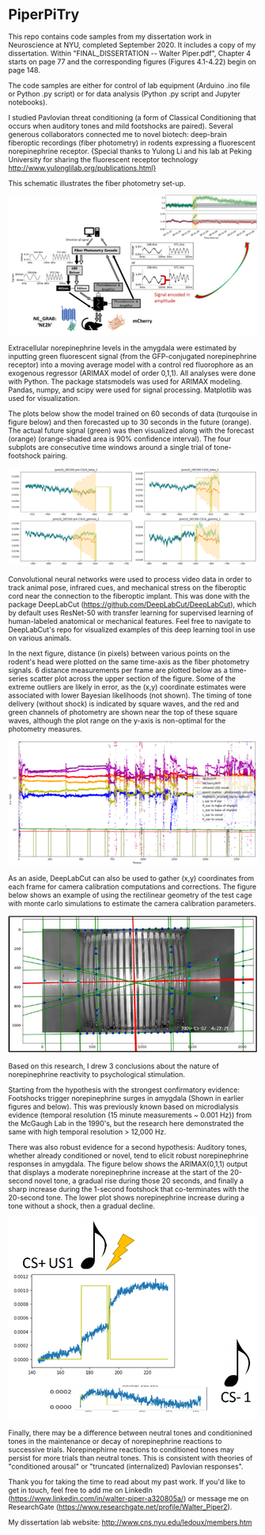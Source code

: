 # PiperPiTry
This repo contains code samples from my dissertation work in Neuroscience at NYU, completed September 2020. It includes a copy of my dissertation. Within "FINAL_DISSERTATION -- Walter Piper.pdf", Chapter 4 starts on page 77 and the corresponding figures (Figures 4.1-4.22) begin on page 148.

The code samples are either for control of lab equipment (Arduino .ino file or Python .py script) or for data analysis (Python .py script and Jupyter notebooks).

I studied Pavlovian threat conditioning (a form of Classical Conditioning that occurs when auditory tones and mild footshocks are paired). Several generous collaborators connected me to novel biotech: deep-brain fiberoptic recordings (fiber photometry) in rodents expressing a fluorescent norepinephrine receptor. {Special thanks to Yulong Li and his lab at Peking University for sharing the fluorescent receptor technology http://www.yulonglilab.org/publications.html}

This schematic illustrates the fiber photometry set-up.


![Fiber Photometry system](/Figure-fiber-photometry.png)


Extracellular norepinephrine levels in the amygdala were estimated by inputting green fluorescent signal (from the GFP-conjugated norepinephrine receptor) into a moving average model with a control red fluorophore as an exogenous regressor (ARIMAX model of order 0,1,1). All analyses were done with Python. The package statsmodels was used for ARIMAX modeling. Pandas, numpy, and scipy were used for signal processing. Matplotlib was used for visualization.

The plots below show the model trained on 60 seconds of data (turqouise in figure below) and then forecasted up to 30 seconds in the future (orange). The actual future signal (green) was then visualized along with the forecast (orange) (orange-shaded area is 90% confidence interval). The four subplots are consecutive time windows around a single trial of tone-footshock pairing.


![Norepinephrine estimation](/Figure_MovingAvg_ExogRegr_ToneShockPairing.png)


Convolutional neural networks were used to process video data in order to track animal pose, infrared cues, and mechanical stress on the fiberoptic cord near the connection to the fiberoptic implant. This was done with the package DeepLabCut (https://github.com/DeepLabCut/DeepLabCut), which by default uses ResNet-50 with transfer learning for supervised learning of human-labeled anatomical or mechanical features.  Feel free to navigate to DeepLabCut's repo for visualized examples of this deep learning tool in use on various animals.

In the next figure, distance (in pixels) between various points on the rodent's head were plotted on the same time-axis as the fiber photometry signals. 6 distance measurements per frame are plotted below as a time-series scatter plot across the upper section of the figure. Some of the extreme outliers are likely in error, as the (x,y) coordinate estimates were associated with lower Bayesian likelihoods (not shown). The timing of tone delivery (without shock) is indicated by square waves, and the red and green channels of photometry are shown near the top of these square waves, although the plot range on the y-axis is non-optimal for the photometry measures.


![Movement and photometry in full memory test session](/Figure4-17.PNG) 


As an aside, DeepLabCut can also be used to gather (x,y) coordinates from each frame for camera calibration computations and corrections. The figure below shows an example of using the rectilinear geometry of the test cage with monte carlo simulations to estimate the camera calibration parameters.


![Camera correction test](/Figure4-3c.png)


Based on this research, I drew 3 conclusions about the nature of norepinephrine reactivity to psychological stimulation.

Starting from the hypothesis with the strongest confirmatory evidence: Footshocks trigger norepinephrine surges in amygdala (Shown in earlier figures and below). This was previously known based on microdialysis evidence (temporal resolution {15 minute measurements ~ 0.001 Hz}) from the McGaugh Lab in the 1990's, but the research here demonstrated the same with high temporal resolution > 12,000 Hz.

There was also robust evidence for a second hypothesis: Auditory tones, whether already conditioned or novel, tend to elicit robust norepinephrine responses in amygdala. The figure below shows the ARIMAX(0,1,1) output that displays a moderate norepinephrine increase at the start of the 20-second novel tone, a gradual rise during those 20 seconds, and finally a sharp increase during the 1-second footshock that co-terminates with the 20-second tone. The lower plot shows norepinephrine increase during a tone without a shock, then a gradual decline.


![ARIMAX output CSUS and CSminus](/Figure4-16.PNG) 


Finally, there may be a difference between neutral tones and conditionined tones in the maintenance or decay of norepinephrine reactions to successive trials. Norepinephirne reactions to conditioned tones may persist for more trials than neutral tones. This is consistent with theories of "conditioned arousal" or "truncated (internalized) Pavlovian responses".



Thank you for taking the time to read about my past work. If you'd like to get in touch, feel free to add me on LinkedIn (https://www.linkedin.com/in/walter-piper-a320805a/) or message me on ResearchGate (https://www.researchgate.net/profile/Walter_Piper2).

My dissertation lab website: http://www.cns.nyu.edu/ledoux/members.htm
